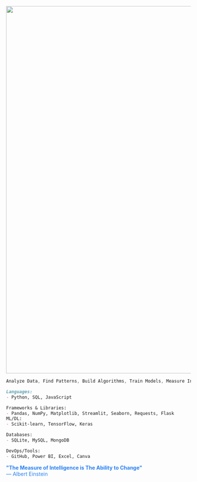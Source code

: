<img src="https://media.giphy.com/media/v1.Y2lkPWVjZjA1ZTQ3d3I4eTFpMXV0dGl6bTZ5b3M5cHQ1NG13NDVrODc1ajI5eGRpbDVsdyZlcD12MV9naWZzX3JlbGF0ZWQmY3Q9Zw/ihvUFD4nXzozOjVURG/giphy.gif" width="1000">

```js
Analyze Data, Find Patterns, Build Algorithms, Train Models, Measure Intelligence
```

```md
Languages:
- Python, SQL, JavaScript

Frameworks & Libraries:
- Pandas, NumPy, Matplotlib, Streamlit, Seaborn, Requests, Flask
ML/DL:
- Scikit-learn, TensorFlow, Keras

Databases:
- SQLite, MySQL, MongoDB

DevOps/Tools:
- GitHub, Power BI, Excel, Canva
```

<span style="color:#2980f2"><b>**"The Measure of Intelligence is The Ability to Change"**</b><br>
— Albert Einstein</span>
